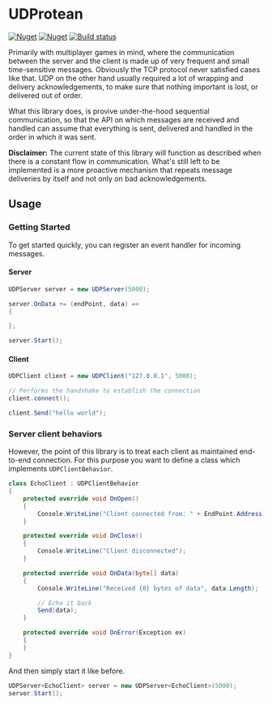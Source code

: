 # UDProtean

[![Nuget](https://img.shields.io/nuget/v/UDProtean.svg)](https://www.nuget.org/packages/UDProtean)
[![Nuget](https://img.shields.io/nuget/dt/UDProtean.svg)](https://www.nuget.org/packages/UDProtean)
[![Build status](https://ci.appveyor.com/api/projects/status/vcrn0rrl91yo54ai/branch/master?svg=true)](https://ci.appveyor.com/project/gmantaos/udprotean/branch/master)



Primarily with multiplayer games in mind, where the communication between the server and the client is made up of very frequent and small time-sensitive messages. Obviously the TCP protocol never satisfied cases like that. UDP on the other hand usually required a lot of wrapping and delivery acknowledgements, to make sure that nothing important is lost, or delivered out of order.

What this library does, is provive under-the-hood sequential communication, so that the API on which messages are received and handled can assume that everything is sent, delivered and handled in the order in which it was sent.

**Disclaimer:** The current state of this library will function as described when there is a constant flow in communication. What's still left to be implemented is a more proactive mechanism that repeats message deliveries by itself and not only on bad acknowledgements.

## Usage

### Getting Started

To get started quickly, you can register an event handler for incoming messages.

#### Server

```csharp
UDPServer server = new UDPServer(5000);

server.OnData += (endPoint, data) =>
{

};

server.Start();
```

#### Client

```csharp
UDPClient client = new UDPClient("127.0.0.1", 5000);

// Performs the handshake to establish the connection
client.connect();

client.Send("hello world");
```

### Server client behaviors

However, the point of this library is to treat each client as maintained end-to-end connection. For this purpose you want to define a class which implements `UDPClientBehavior`.

```csharp
class EchoClient : UDPClientBehavior
{
	protected override void OnOpen()
	{
		Console.WriteLine("Client connected from: " + EndPoint.Address);
	}

	protected override void OnClose()
	{
		Console.WriteLine("Client disconnected");
	}

	protected override void OnData(byte[] data)
	{
		Console.WriteLine("Received {0} bytes of data", data.Length);		

		// Echo it back
		Send(data);
	}

	protected override void OnError(Exception ex)
	{
	}
}
```

And then simply start it like before.

```csharp
UDPServer<EchoClient> server = new UDPServer<EchoClient>(5000);
server.Start();
```
